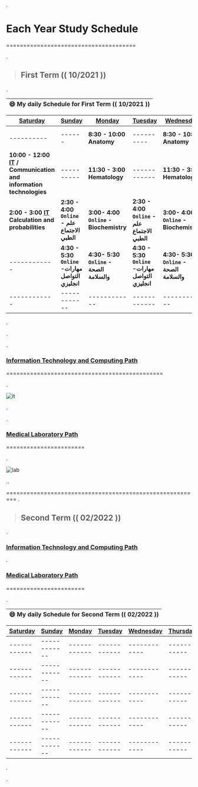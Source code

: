 .


# Each Year Study Schedule


======================================


.



> ## First Term (( 10/2021 )) 
> 


.

| **😄 My daily Schedule for First Term (( 10/2021 ))**|
 | ------------ | 


| **[Saturday]()** |**[Sunday]()**| **[Monday]()** |**[Tuesday ]()** | **[Wednesday]()** |**[Thursday]()** |
| ------------ | ------------ | ------------ |------------ | ------------ |  ------------ |
|  ---------- | ------ |  **8:30 - 10:00  Anatomy** |---------- |  **8:30 - 10:00  Anatomy** | **11:30- 3:00   Biochemistry Lab** |
| **10:00 - 12:00 [IT](https://github.com/nancyalaswad90/nancyalaswad90/blob/master/second%20.md) / Communication and information technologies** | ---------- | **11:30 - 3:00  Hematology** |------------ |  **11:30 - 3:00  Hematology**| -------- |-------  |
|  **2:00 - 3:00 [IT](https://github.com/nancyalaswad90/nancyalaswad90/blob/master/second%20.md) Calculation and probabilities** |    **2:30 - 4:00 `Online` - علم الاجتماع الطبي**  |  **3:00- 4:00 `Online` - Biochemistry**  | **2:30 - 4:00 `Online` - علم الاجتماع الطبي**  |  **3:00- 4:00 `Online` - Biochemistry**  | ------------ | 
| ------------ |  **4:30 - 5:30 `Online `-مهارات التواصل انجليزي**|  **4:30- 5:30 `Online` - الصحة والسلامة**  |**4:30 - 5:30 `Online `-مهارات التواصل انجليزي** |  **4:30- 5:30 `Online` - الصحة والسلامة**  | ------------ |
| ------------ | ------------ | ------------ |------------ | ------------ | ------------ |
.

.


.


### **[Information Technology and Computing Path](https://github.com/nancyalaswad90/nancyalaswad90/blob/master/second%20.md)**


==============================================

.

![it](https://user-images.githubusercontent.com/36210723/138566559-08afface-b64b-496e-a46e-6c39e0f4f0ba.png)


.

.


> 
### **[Medical Laboratory Path ](https://github.com/nancyalaswad90/Medical-Laboratory/blob/main/README.md)**

=======================


.

![lab](https://user-images.githubusercontent.com/36210723/138566625-b91a90ca-34a9-4835-af69-44d4c0b12105.png)





..




=========================================================
.



> ## Second Term (( 02/2022 )) 

.


### **[Information Technology and Computing Path](https://github.com/nancyalaswad90/nancyalaswad90/blob/master/second%20.md)**






.


> 
### **[Medical Laboratory Path ](https://github.com/nancyalaswad90/Medical-Laboratory/blob/main/README.md)**

=======================


.


| **😄 My daily Schedule for Second Term (( 02/2022 ))**|
 | ------------ | 


| **[Saturday]()** |**[Sunday]()**| **[Monday]()** |**[Tuesday ]()** | **[Wednesday]()** |**[Thursday]()** |**[Friday]()**  | 
| ------------ | ------------ | ------------ |------------ | ------------ | ------------ |------------ |
| ------------ | ------------ | ------------ |------------ | ------------ | ------------ |------------ | 
| ------------ | ------------ | ------------ |------------ | ------------ | ------------ |------------ |
| ------------ | ------------ | ------------ |------------ | ------------ | ------------ |------------ | 
| ------------ | ------------ | ------------ |------------ | ------------ | ------------ |------------ |
| ------------ | ------------ | ------------ |------------ | ------------ | ------------ |------------ | 
.

.

